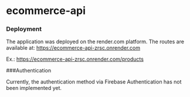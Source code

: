# ecommerce-api

### Deployment
The application was deployed on the render.com platform. The routes are available at:
https://ecommerce-api-zrsc.onrender.com

Ex.: https://ecommerce-api-zrsc.onrender.com/products

###Authentication

Currently, the authentication method via Firebase Authentication has not been implemented yet.
